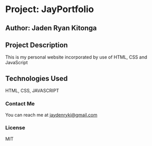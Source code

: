 # Project: JayPortfolio

## Author: Jaden Ryan Kitonga

## Project Description
  This is my personal website incorporated by use of HTML, CSS and JavaScript

## Technologies Used
 HTML, CSS, JAVASCRIPT
 
### Contact Me
You can reach me at jaydenryki@gmail.com

### License
MIT
